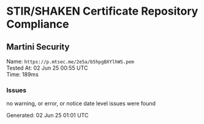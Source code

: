 # STIR/SHAKEN Certificate Repository Compliance

## Martini Security

Name: `https://p.mtsec.me/2e5a/b5hpgBXYlhWS.pem`\
Tested At: 02 Jun 25 00:55 UTC\
Time: 189ms

### Issues

no warning, or error, or notice date level issues were found

Generated: 02 Jun 25 01:01 UTC
